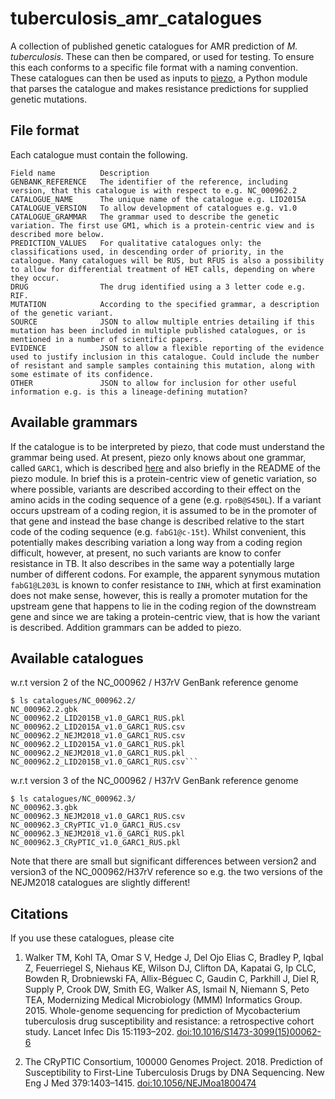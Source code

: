 # tuberculosis_amr_catalogues


A collection of published genetic catalogues for AMR prediction of *M. tuberculosis*. These can then be compared, or used for testing. To ensure this each conforms to a specific file format with a naming convention. These catalogues can then be used as inputs to [piezo](https://github.com/oxfordmmm/piezo), a Python module that parses the catalogue and makes resistance predictions for supplied genetic mutations.

## File format

Each catalogue must contain the following.

```
Field name          Description
GENBANK_REFERENCE   The identifier of the reference, including version, that this catalogue is with respect to e.g. NC_000962.2
CATALOGUE_NAME      The unique name of the catalogue e.g. LID2015A
CATALOGUE_VERSION   To allow development of catalogues e.g. v1.0
CATALOGUE_GRAMMAR   The grammar used to describe the genetic variation. The first use GM1, which is a protein-centric view and is described more below.
PREDICTION_VALUES   For qualitative catalogues only: the classifications used, in descending order of priority, in the catalogue. Many catalogues will be RUS, but RFUS is also a possibility to allow for differential treatment of HET calls, depending on where they occur.
DRUG                The drug identified using a 3 letter code e.g. RIF.
MUTATION            According to the specified grammar, a description of the genetic variant.
SOURCE              JSON to allow multiple entries detailing if this mutation has been included in multiple published catalogues, or is mentioned in a number of scientific papers. 
EVIDENCE            JSON to allow a flexible reporting of the evidence used to justify inclusion in this catalogue. Could include the number of resistant and sample samples containing this mutation, along with some estimate of its confidence.
OTHER               JSON to allow for inclusion for other useful information e.g. is this a lineage-defining mutation? 
```

## Available grammars

If the catalogue is to be interpreted by piezo, that code must understand the grammar being used. At present, piezo only knows about one grammar, called `GARC1`, which is described [here](http://fowlerlab.org/2018/11/25/goarc-a-general-ontology-for-antimicrobial-resistance-catalogues/) and also briefly in the README of the piezo module. In brief this is a protein-centric view of genetic variation, so where possible, variants are described according to their effect on the amino acids in the coding sequence of a gene (e.g. `rpoB@S450L`). If a variant occurs upstream of a coding region, it is assumed to be in the promoter of that gene and instead the base change is described relative to the start code of the coding sequence (e.g. `fabG1@c-15t`). Whilst convenient, this potentially makes describing variation a long way from a coding region difficult, however, at present, no such variants are know to confer resistance in TB. It also describes in the same way a potentially large number of different codons. For example, the apparent synymous mutation `fabG1@L203L` is known to confer resistance to `INH`, which at first examination does not make sense, however, this is really a promoter mutation for the upstream gene that happens to lie in the coding region of the downstream gene and since we are taking a protein-centric view, that is how the variant is described. Addition grammars can be added to piezo.

## Available catalogues

w.r.t version 2 of the NC_000962 / H37rV GenBank reference genome
```
$ ls catalogues/NC_000962.2/
NC_000962.2.gbk                         NC_000962.2_LID2015B_v1.0_GARC1_RUS.pkl
NC_000962.2_LID2015A_v1.0_GARC1_RUS.csv NC_000962.2_NEJM2018_v1.0_GARC1_RUS.csv
NC_000962.2_LID2015A_v1.0_GARC1_RUS.pkl NC_000962.2_NEJM2018_v1.0_GARC1_RUS.pkl
NC_000962.2_LID2015B_v1.0_GARC1_RUS.csv```
```

w.r.t version 3 of the NC_000962 / H37rV GenBank reference genome
```
$ ls catalogues/NC_000962.3/
NC_000962.3.gbk                         NC_000962.3_NEJM2018_v1.0_GARC1_RUS.csv
NC_000962.3_CRyPTIC_v1.0_GARC1_RUS.csv  NC_000962.3_NEJM2018_v1.0_GARC1_RUS.pkl
NC_000962.3_CRyPTIC_v1.0_GARC1_RUS.pkl
```

Note that there are small but significant differences between version2 and version3 of the NC_000962/H37rV reference so e.g. the two versions of the NEJM2018 catalogues are slightly different!

## Citations

If you use these catalogues, please cite

1. Walker TM, Kohl TA, Omar S V, Hedge J, Del Ojo Elias C, Bradley P, Iqbal Z, Feuerriegel S, Niehaus KE, Wilson DJ, Clifton DA, Kapatai G, Ip CLC, Bowden R, Drobniewski FA, Allix-Béguec C, Gaudin C, Parkhill J, Diel R, Supply P, Crook DW, Smith EG, Walker AS, Ismail N, Niemann S, Peto TEA, Modernizing Medical Microbiology (MMM) Informatics Group. 2015. Whole-genome sequencing for prediction of Mycobacterium tuberculosis drug susceptibility and resistance: a retrospective cohort study. Lancet Infec Dis 15:1193–202. [doi:10.1016/S1473-3099(15)00062-6](https://doi.org/10.1016/S1473-3099(15)00062-6)

2. The CRyPTIC Consortium, 100000 Genomes Project. 2018. Prediction of Susceptibility to First-Line Tuberculosis Drugs by DNA Sequencing. New Eng J Med 379:1403–1415. [doi:10.1056/NEJMoa1800474](https://doi.org/10.1056/NEJMoa1800474)




